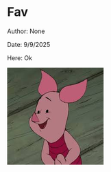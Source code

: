 # Fav

Author: None

Date: 9/9/2025

Here: Ok

![Picture of Cluster Amaryllis](images/piglet.jpg)



